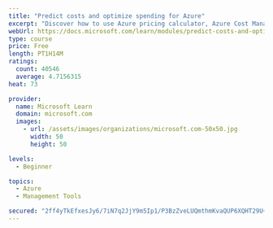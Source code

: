 ```yaml
---
title: "Predict costs and optimize spending for Azure"
excerpt: "Discover how to use Azure pricing calculator, Azure Cost Management, and Azure Advisor to predict and manage cloud expenses."
webUrl: https://docs.microsoft.com/learn/modules/predict-costs-and-optimize-spending/
type: course
price: Free
length: PT1H14M
ratings:
  count: 40546
  average: 4.7156315
heat: 73

provider:
  name: Microsoft Learn
  domain: microsoft.com
  images:
    - url: /assets/images/organizations/microsoft.com-50x50.jpg
      width: 50
      height: 50

levels:
  - Beginner

topics:
  - Azure
  - Management Tools

secured: "2ff4yTkEfxesJy6/7iN7q2JjY9m5Ip1/P3BzZveLUQmthmKvaQUP6XQHT29U+C7PfJBCcJOoCGE6CXs70vqf2Q4h7NHlmcyYGBbj2XRM4kJg/Hc6p3ABMF9f2b0sKdjrefBrH4eQE0OvFkqhetjn/0AnJYsuW4yeu0DNhBP1/hgx2JDczTLxiCJkANTTCk2D5h/IBkPMjISx5rRxbVsQvIQYjTPibeWM1sGJENu/0ztg7fPvktHjia1/uWpvTrY6492PB8obA8Q3vjoZ/ALw9B/tFsxGK1GASioV+TX7CMAdp7C8HUWf5K4lf9tXCohuDj/X7q2aG3VNW7joSz9EnEI2T9JnsHMdbZkD8FVRgPy9n9d0Zn8dDV4RCClykJU0za9cdlwxyDZ1VoRDpkY3kN3RgQslN7p0dG18j4u6FLwg8IYbVu7FqW1bhGquvXLI;HpO2JvQybcpczY45OzdwmA=="
---
```


